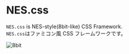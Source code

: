# NES.css

`NES.css` is NES-style(8bit-like) CSS Framework.  
`NES.css`はファミコン風 CSS フレームワークです。

![8bit](https://user-images.githubusercontent.com/5305599/45937791-a5db2100-bffe-11e8-8bfd-fc3f534b28aa.gif)
